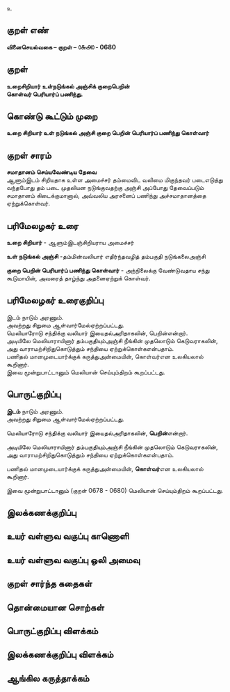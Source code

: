 உ

## குறள் எண் 

**வினைசெயல்வகை – குறள் – ௦௬௮௦ - 0680**  

## குறள் 

**உறைசிறியார் உள்நடுங்கல் அஞ்சிக் குறைபெறின்  
கொள்வர் பெரியார்ப் பணிந்து.**  

## கொண்டு கூட்டும் முறை

**உறை சிறியார் உள் நடுங்கல் அஞ்சி குறை பெறின் பெரியார்ப் பணிந்து கொள்வார்** 

## குறள் சாரம் 

**சமாதானம் செய்யவேண்டிய தேவை**  
ஆளும்இடம் சிறியதாக உள்ள அமைச்சர் தம்மைவிட வலிமை மிகுந்தவர் படைஎடுத்து வந்தபோது தம் படை முதலியன நடுங்குவதற்கு அஞ்சி அப்போது தேவைப்படும் சமாதானம் கிடைக்குமானால், அவ்வலிய அரசனைப் பணிந்து அச்சமாதானத்தை ஏற்றுக்கொள்வர்.  

## பரிமேலழகர் உரை

**உறை சிறியார்** - ஆளும்இடஞ்சிறியராய அமைச்சர்  

**உள் நடுங்கல் அஞ்சி** -தம்மின்வலியார் எதிர்ந்தவழித் தம்பகுதி நடுங்கலைஅஞ்சி  

**குறை பெறின் பெரியார்ப் பணிந்து கொள்வார்** - அந்நிலைக்கு வேண்டுவதாய சந்து கூடுமாயின், அவரைத் தாழ்ந்து அதனைஏற்றுக் கொள்வர்.   

## பரிமேலழகர் உரைகுறிப்பு   

இடம் நாடும் அரணும்.  
அவற்றது சிறுமை ஆள்வார்மேல்ஏற்றப்பட்டது.  
மெலியாரோடு சந்திக்கு வலியார் இயைதல்அரிதாகலின், பெறின்என்றார்.  
அடியிலே மெலியாராயினார் தம்பகுதியும்அஞ்சி நீங்கின் முதலொடும் கெடுவராகலின், அது வாராமற்சிறிதுகொடுத்தும் சந்தியை ஏற்றுக்கொள்கஎன்பதாம்.  
பணிதல் மானமுடையார்க்குக் கருத்துஅன்மையின், கொள்வர்என உலகியலால் கூறினார்.  
இவை மூன்றுபாட்டானும் மெலியான் செய்யும்திறம் கூறப்பட்டது.  

## பொருட்குறிப்பு 

**இடம்** நாடும் அரணும்.  
அவற்றது சிறுமை ஆள்வார்மேல்ஏற்றப்பட்டது.  

மெலியாரோடு சந்திக்கு வலியார் இயைதல்அரிதாகலின், **பெறின்**என்றார்.  

அடியிலே மெலியாராயினார் தம்பகுதியும்அஞ்சி நீங்கின் முதலொடும் கெடுவராகலின், அது வாராமற்சிறிதுகொடுத்தும் சந்தியை ஏற்றுக்கொள்கஎன்பதாம்.  

பணிதல் மானமுடையார்க்குக் கருத்துஅன்மையின், **கொள்வர்**என உலகியலால் கூறினார்.  

இவை மூன்றுபாட்டானும் (குறள் 0678 - 0680) மெலியான் செய்யும்திறம் கூறப்பட்டது.   

## இலக்கணக்குறிப்பு  


## உயர் வள்ளுவ வகுப்பு காணொளி


## உயர் வள்ளுவ வகுப்பு ஒலி அமைவு 

 
## குறள் சார்ந்த கதைகள் 


## தொன்மையான சொற்கள்


## பொருட்குறிப்பு விளக்கம்


## இலக்கணக்குறிப்பு விளக்கம்


## ஆங்கில கருத்தாக்கம் 


